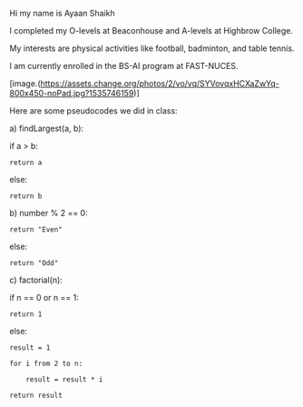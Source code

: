 Hi my name is Ayaan Shaikh

I completed my O-levels at Beaconhouse and A-levels at Highbrow College.

My interests are physical activities like football, badminton, and table tennis.

I am currently enrolled in the BS-AI program at FAST-NUCES.

[image.(https://assets.change.org/photos/2/vo/vq/SYVovqxHCXaZwYq-800x450-noPad.jpg?1535746159)]

Here are some pseudocodes we did in class:

a) findLargest(a, b):

if a > b:

    return a

else:

    return b
b) number % 2 == 0:

    return "Even"

else:

    return "Odd"
c) factorial(n):

if n == 0 or n == 1:

    return 1

else:

    result = 1

    for i from 2 to n:

        result = result * i

    return result      
